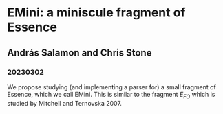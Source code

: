 # EMini: a miniscule fragment of Essence
## András Salamon and Chris Stone
### 20230302

We propose studying (and implementing a parser for) a small fragment of Essence, which we call EMini.
This is similar to the fragment $E_{FO}$ which is studied by Mitchell and Ternovska 2007.
